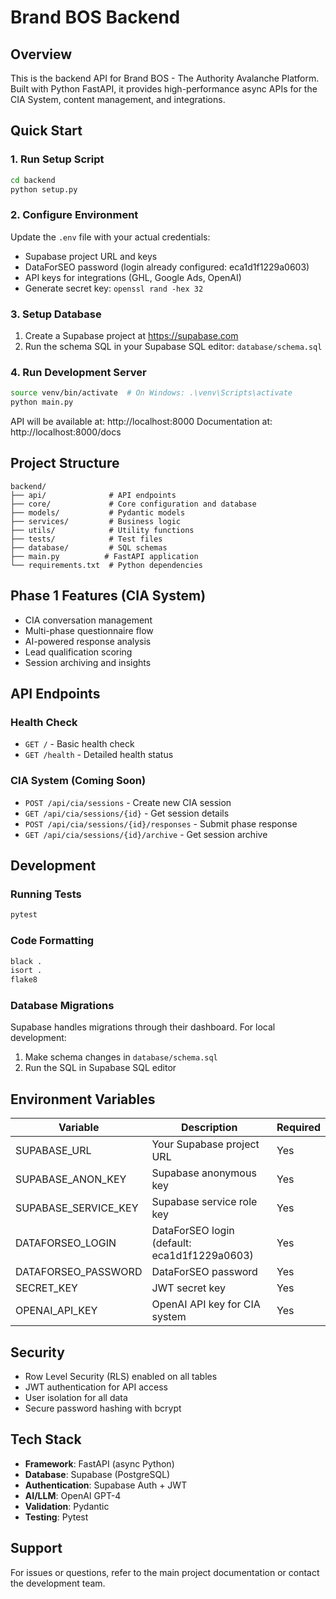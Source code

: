 # Brand BOS Backend

## Overview
This is the backend API for Brand BOS - The Authority Avalanche Platform. Built with Python FastAPI, it provides high-performance async APIs for the CIA System, content management, and integrations.

## Quick Start

### 1. Run Setup Script
```bash
cd backend
python setup.py
```

### 2. Configure Environment
Update the `.env` file with your actual credentials:
- Supabase project URL and keys
- DataForSEO password (login already configured: eca1d1f1229a0603)
- API keys for integrations (GHL, Google Ads, OpenAI)
- Generate secret key: `openssl rand -hex 32`

### 3. Setup Database
1. Create a Supabase project at https://supabase.com
2. Run the schema SQL in your Supabase SQL editor: `database/schema.sql`

### 4. Run Development Server
```bash
source venv/bin/activate  # On Windows: .\venv\Scripts\activate
python main.py
```

API will be available at: http://localhost:8000
Documentation at: http://localhost:8000/docs

## Project Structure
```
backend/
├── api/              # API endpoints
├── core/             # Core configuration and database
├── models/           # Pydantic models
├── services/         # Business logic
├── utils/            # Utility functions
├── tests/            # Test files
├── database/         # SQL schemas
├── main.py          # FastAPI application
└── requirements.txt  # Python dependencies
```

## Phase 1 Features (CIA System)
- CIA conversation management
- Multi-phase questionnaire flow
- AI-powered response analysis
- Lead qualification scoring
- Session archiving and insights

## API Endpoints

### Health Check
- `GET /` - Basic health check
- `GET /health` - Detailed health status

### CIA System (Coming Soon)
- `POST /api/cia/sessions` - Create new CIA session
- `GET /api/cia/sessions/{id}` - Get session details
- `POST /api/cia/sessions/{id}/responses` - Submit phase response
- `GET /api/cia/sessions/{id}/archive` - Get session archive

## Development

### Running Tests
```bash
pytest
```

### Code Formatting
```bash
black .
isort .
flake8
```

### Database Migrations
Supabase handles migrations through their dashboard. For local development:
1. Make schema changes in `database/schema.sql`
2. Run the SQL in Supabase SQL editor

## Environment Variables

| Variable | Description | Required |
|----------|-------------|----------|
| SUPABASE_URL | Your Supabase project URL | Yes |
| SUPABASE_ANON_KEY | Supabase anonymous key | Yes |
| SUPABASE_SERVICE_KEY | Supabase service role key | Yes |
| DATAFORSEO_LOGIN | DataForSEO login (default: eca1d1f1229a0603) | Yes |
| DATAFORSEO_PASSWORD | DataForSEO password | Yes |
| SECRET_KEY | JWT secret key | Yes |
| OPENAI_API_KEY | OpenAI API key for CIA system | Yes |

## Security
- Row Level Security (RLS) enabled on all tables
- JWT authentication for API access
- User isolation for all data
- Secure password hashing with bcrypt

## Tech Stack
- **Framework**: FastAPI (async Python)
- **Database**: Supabase (PostgreSQL)
- **Authentication**: Supabase Auth + JWT
- **AI/LLM**: OpenAI GPT-4
- **Validation**: Pydantic
- **Testing**: Pytest

## Support
For issues or questions, refer to the main project documentation or contact the development team.